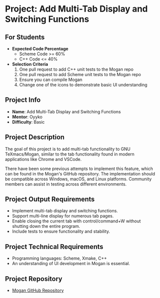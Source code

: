 # Project: Add Multi-Tab Display and Switching Functions

## For Students

* **Expected Code Percentage**
  * Scheme Code >= 60%
  * C++ Code <= 40%
* **Selection Criteria**
  1. One pull request to add C++ unit tests to the Mogan repo
  2. One pull request to add Scheme unit tests to the Mogan repo
  3. Ensure you can compile Mogan
  4. Change one of the icons to demonstrate basic UI understanding

## Project Info

* **Name**: Add Multi-Tab Display and Switching Functions
* **Mentor**: Oyyko
* **Difficulty**: Basic

## Project Description

The goal of this project is to add multi-tab functionality to GNU TeXmacs/Mogan, similar to the tab functionality found in modern applications like Chrome and VSCode.

There have been some previous attempts to implement this feature, which can be found in the Mogan's GitHub repository. The implementation should be compatible across Windows, macOS, and Linux platforms. Community members can assist in testing across different environments.

## Project Output Requirements

* Implement multi-tab display and switching functions.
* Support multi-line display for numerous tab pages.
* Enable closing the current tab with control/command+W without shutting down the entire program.
* Include tests to ensure functionality and stability.

## Project Technical Requirements

* Programming languages: Scheme, Xmake, C++
* An understanding of UI development in Mogan is essential.

## Project Repository

* [Mogan GitHub Repository](https://github.com/XmacsLabs/mogan)
